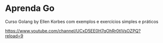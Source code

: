 # Aprenda Go
Curso Golang by Ellen Korbes com exemplos e exercícios simples e práticos

https://www.youtube.com/channel/UCxD5EE0H7qOhRr0tIVsOZPQ?reload=9
